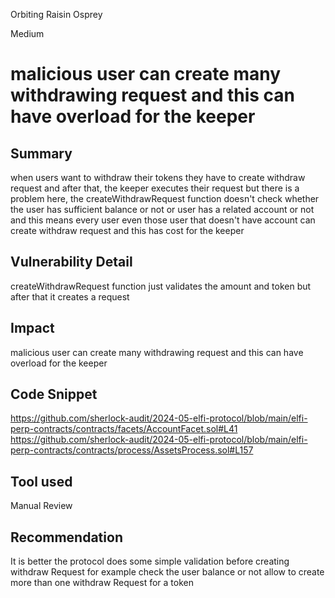 Orbiting Raisin Osprey

Medium

# malicious user can create many withdrawing request and this can have overload for the keeper

## Summary
when users want to withdraw their tokens they have to create withdraw request and after that, the keeper executes their request but there is a problem here, the createWithdrawRequest function doesn't check whether the user has sufficient balance or not or user has a related account or not and this means every user even those user that doesn't have account can create withdraw request and this has cost for the keeper
## Vulnerability Detail
createWithdrawRequest function just validates the amount and token but after that it creates a request 
## Impact
malicious user can create many withdrawing request and this can have overload for the keeper
## Code Snippet
https://github.com/sherlock-audit/2024-05-elfi-protocol/blob/main/elfi-perp-contracts/contracts/facets/AccountFacet.sol#L41
https://github.com/sherlock-audit/2024-05-elfi-protocol/blob/main/elfi-perp-contracts/contracts/process/AssetsProcess.sol#L157
## Tool used

Manual Review

## Recommendation
It is better the protocol does some simple validation before creating withdraw Request for example check the user balance or not allow to create more than one withdraw Request for a token
